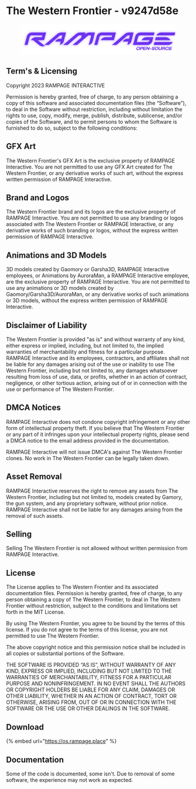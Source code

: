 # The Western Frontier - v9247d58e

<figure><img src="../.gitbook/assets/rampageos.png" alt=""><figcaption></figcaption></figure>

## Term's & Licensing

Copyright 2023 RAMPAGE INTERACTIVE

Permission is hereby granted, free of charge, to any person obtaining a copy of this software and associated documentation files (the “Software”), to deal in the Software without restriction, including without limitation the rights to use, copy, modify, merge, publish, distribute, sublicense, and/or copies of the Software, and to permit persons to whom the Software is furnished to do so, subject to the following conditions:

## GFX Art

The Western Frontier's GFX Art is the exclusive property of RAMPAGE Interactive. You are not permitted to use any GFX Art created for The Western Frontier, or any derivative works of such art, without the express written permission of RAMPAGE Interactive.

## Brand and Logos

The Western Frontier brand and its logos are the exclusive property of RAMPAGE Interactive. You are not permitted to use any branding or logos associated with The Western Frontier or RAMPAGE Interactive, or any derivative works of such branding or logos, without the express written permission of RAMPAGE Interactive.

## Animations and 3D Models

3D models created by Gaomory or Garsha3D, RAMPAGE Interactive employees, or Animations by AuroraMan, a RAMPAGE Interactive employee, are the exclusive property of RAMPAGE Interactive. You are not permitted to use any animations or 3D models created by Gaomory/Garsha3D/AuroraMan, or any derivative works of such animations or 3D models, without the express written permission of RAMPAGE Interactive.

## Disclaimer of Liability

The Western Frontier is provided "as is" and without warranty of any kind, either express or implied, including, but not limited to, the implied warranties of merchantability and fitness for a particular purpose. RAMPAGE Interactive and its employees, contractors, and affiliates shall not be liable for any damages arising out of the use or inability to use The Western Frontier, including but not limited to, any damages whatsoever resulting from loss of use, data, or profits, whether in an action of contract, negligence, or other tortious action, arising out of or in connection with the use or performance of The Western Frontier.

## DMCA Notices

RAMPAGE Interactive does not condone copyright infringement or any other form of intellectual property theft. If you believe that The Western Frontier or any part of it infringes upon your intellectual property rights, please send a DMCA notice to the email address provided in the documentation.

RAMPAGE Interactive will not issue DMCA's against The Western Frontier clones. No work in The Western Frontier can be legally taken down.

## Asset Removal

RAMPAGE Interactive reserves the right to remove any assets from The Western Frontier, including but not limited to, models created by Gamory, the gun system, and any proprietary software, without prior notice. RAMPAGE Interactive shall not be liable for any damages arising from the removal of such assets.

## Selling

Selling The Western Frontier is not allowed without written permission from RAMPAGE Interactive.

## License

The License applies to The Western Frontier and its associated documentation files. Permission is hereby granted, free of charge, to any person obtaining a copy of The Western Frontier, to deal in The Western Frontier without restriction, subject to the conditions and limitations set forth in the MIT License.

By using The Western Frontier, you agree to be bound by the terms of this license. If you do not agree to the terms of this license, you are not permitted to use The Western Frontier.

The above copyright notice and this permission notice shall be included in all copies or substantial portions of the Software.

THE SOFTWARE IS PROVIDED “AS IS”, WITHOUT WARRANTY OF ANY KIND, EXPRESS OR IMPLIED, INCLUDING BUT NOT LIMITED TO THE WARRANTIES OF MERCHANTABILITY, FITNESS FOR A PARTICULAR PURPOSE AND NONINFRINGEMENT. IN NO EVENT SHALL THE AUTHORS OR COPYRIGHT HOLDERS BE LIABLE FOR ANY CLAIM, DAMAGES OR OTHER LIABILITY, WHETHER IN AN ACTION OF CONTRACT, TORT OR OTHERWISE, ARISING FROM, OUT OF OR IN CONNECTION WITH THE SOFTWARE OR THE USE OR OTHER DEALINGS IN THE SOFTWARE.

## Download

{% embed url="https://os.rampage.place" %}

## Documentation

Some of the code is documented, some isn't. Due to removal of some software, the experience may not work as expected.

